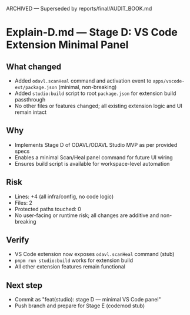 ARCHIVED — Superseded by reports/final/AUDIT_BOOK.md
# Explain-D.md — Stage D: VS Code Extension Minimal Panel

## What changed
- Added `odavl.scanHeal` command and activation event to `apps/vscode-ext/package.json` (minimal, non-breaking)
- Added `studio:build` script to root `package.json` for extension build passthrough
- No other files or features changed; all existing extension logic and UI remain intact

## Why
- Implements Stage D of ODAVL/ODAVL Studio MVP as per provided specs
- Enables a minimal Scan/Heal panel command for future UI wiring
- Ensures build script is available for workspace-level automation

## Risk
- Lines: +4 (all infra/config, no code logic)
- Files: 2
- Protected paths touched: 0
- No user-facing or runtime risk; all changes are additive and non-breaking

## Verify
- VS Code extension now exposes `odavl.scanHeal` command (stub)
- `pnpm run studio:build` works for extension build
- All other extension features remain functional

## Next step
- Commit as "feat(studio): stage D — minimal VS Code panel"
- Push branch and prepare for Stage E (codemod stub)
